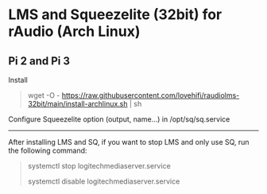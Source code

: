 # LMS and Squeezelite (32bit) for rAudio (Arch Linux)
Pi 2 and Pi 3
------------------------
Install 
>
> wget -O - https://raw.githubusercontent.com/lovehifi/raudiolms-32bit/main/install-archlinux.sh | sh
>
Configure Squeezelite option (output, name...) in /opt/sq/sq.service
>
------------------------
After installing LMS and SQ, if you want to stop LMS and only use SQ, run the following command:
>
> systemctl stop logitechmediaserver.service
>
> systemctl disable logitechmediaserver.service
>
